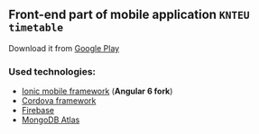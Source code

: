 ## Front-end part of mobile application `KNTEU timetable`

Download it from [Google Play](https://play.google.com/store/apps/details?id=ek.knteu.timetable)

### Used technologies:

- [Ionic mobile framework](https://ionicframework.com) (**Angular 6 fork**)
- [Cordova framework](https://cordova.apache.org)
- [Firebase](https://firebase.google.com)
- [MongoDB Atlas](https://firebase.google.com)

